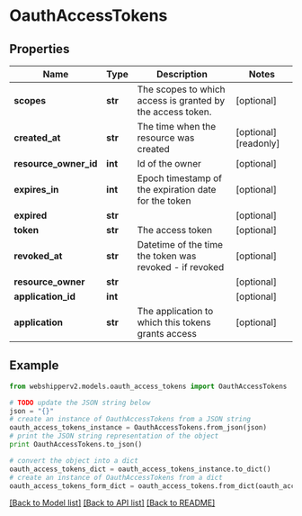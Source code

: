 # OauthAccessTokens


## Properties
Name | Type | Description | Notes
------------ | ------------- | ------------- | -------------
**scopes** | **str** | The scopes to which access is granted by the access token. | [optional] 
**created_at** | **str** | The time when the resource was created | [optional] [readonly] 
**resource_owner_id** | **int** | Id of the owner | [optional] 
**expires_in** | **int** | Epoch timestamp of the expiration date for the token | [optional] 
**expired** | **str** |  | [optional] 
**token** | **str** | The access token | [optional] 
**revoked_at** | **str** | Datetime of the time the token was revoked - if revoked | [optional] 
**resource_owner** | **str** |  | [optional] 
**application_id** | **int** |  | [optional] 
**application** | **str** | The application to which this tokens grants access | [optional] 

## Example

```python
from webshipperv2.models.oauth_access_tokens import OauthAccessTokens

# TODO update the JSON string below
json = "{}"
# create an instance of OauthAccessTokens from a JSON string
oauth_access_tokens_instance = OauthAccessTokens.from_json(json)
# print the JSON string representation of the object
print OauthAccessTokens.to_json()

# convert the object into a dict
oauth_access_tokens_dict = oauth_access_tokens_instance.to_dict()
# create an instance of OauthAccessTokens from a dict
oauth_access_tokens_form_dict = oauth_access_tokens.from_dict(oauth_access_tokens_dict)
```
[[Back to Model list]](../README.md#documentation-for-models) [[Back to API list]](../README.md#documentation-for-api-endpoints) [[Back to README]](../README.md)


